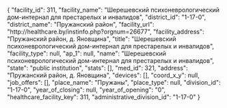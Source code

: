 {
    "facility_id": 311,
    "facility_name": "Шерешевский психоневрологический дом-интернал для престарелых и инвалидов",
    "district_id": "1-17-0",
    "district_name": "Пружанский район",
    "facility_url": "http:\/\/healthcare.by\/instinfo.php?orgnum=26677",
    "facility_address": "Пружанский район, д. Яновщина",
    "title": "Шерешевский психоневрологический дом-интернал для престарелых и инвалидов",
    "facility_type": null,
    "ap_1": null,
    "name": "Шерешевский психоневрологический дом-интернал для престарелых и инвалидов",
    "state": "public institution",
    "stats": [],
    "med_id": 321,
    "address": "Пружанский район, д. Яновщина",
    "devices": [],
    "coord_x_y": null,
    "job_offers": [],
    "place_name": "Пружаны",
    "place_type": null,
    "division_id": "1-17-0",
    "year_of_closing": null,
    "year_of_opening": "0",
    "healthcare_facility_key": 311,
    "administrative_division_id": "1-17-0"
}